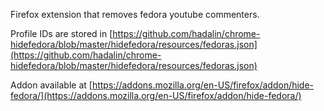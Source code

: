 Firefox extension that removes fedora youtube commenters.

Profile IDs are stored in [https://github.com/hadalin/chrome-hidefedora/blob/master/hidefedora/resources/fedoras.json](https://github.com/hadalin/chrome-hidefedora/blob/master/hidefedora/resources/fedoras.json)

Addon available at [https://addons.mozilla.org/en-US/firefox/addon/hide-fedora/](https://addons.mozilla.org/en-US/firefox/addon/hide-fedora/)